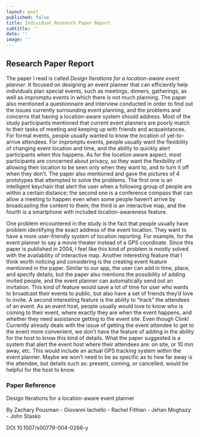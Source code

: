 ```yaml
---
layout: post
published: false
title: Individual Research Paper Report
subtitle: ''
date: ''
image: ''
---
```

## Research Paper Report

The paper I read is called *Design Iterations for a location-aware event planner*. It focused on designing an event planner that can efficiently help individuals plan special events, such as meetings, dinners, gatherings, as well as impromptu events in which there is not much planning. The paper also mentioned a questionnaire and interview conducted in order to find out the issues currently surrounding event planning, and the problems and concerns that having a location-aware system should address. Most of the study participants mentioned that current event planners are poorly match to their tasks of meeting and keeping up with friends and acquaintances. For formal events, people usually wanted to know the location of yet-to-arrive attendees. For impromptu events, people usually want the flexibility of changing event location and time, and the ability to quickly alert participants when this happens. As for the location aware aspect, most participants are concerned about privacy, so they want the flexibility of allowing their location to be seen only when they want to, and to turn it off when they don’t. The paper also mentioned and gave the pictures of 4 prototypes that attempted to solve the problems. The first one is an intelligent keychain that alert the user when a following group of people are within a certain distance; the second one is a conference compass that can allow a meeting to happen even when some people haven’t arrive by broadcasting the content to them; the third is an interactive map, and the fourth is a smartphone with included location-awareness feature.


One problem encountered in the study is the fact that people usually have problem identifying the exact address of the event location. They want to have a more user-friendly system of location reporting. For example, for the event planner to say a movie theater instead of a GPS coordinate. Since this paper is published in 2004, I feel like this kind of problem is mostly solved with the availability of interactive map. Another interesting feature that I think worth noticing and considering is the creating event feature mentioned in the paper. Similar to our app, the user can add in time, place, and specify details, but the paper also mentions the possibility of adding invited people, and the event planner can automatically send out an invitation. This kind of feature would save a lot of time for user who wants to broadcast their events to public, but also have a set of friends they’d love to invite. A second interesting feature is the ability to “track” the attendees of an event. As an event host, people usually would love to know who is coming to their event, where exactly they are when the event happens, and whether they need assistance getting to the event site. Even though Clink! Currently already deals with the issue of getting the event attendee to get to the event more convenient, we don’t have the feature of adding in the ability for the host to know this kind of details. What the paper suggested is a system that alert the event host where their attendees are: on site, or 10 min away, etc. This would include an actual GPS tracking system within the event planner. Maybe we won’t need to be as specific as to how far away is the attendee, but details such as: present, coming, or cancelled, would be helpful for the host to know.

### Paper Reference

Design Iterations for a location-aware event planner

By Zachary Pousman - Giovanni Iachello - Rachel Fithian - Jehan Moghazy - John Stasko

DOI 10.1007/s00779-004-0266-y

